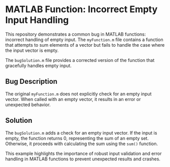 # MATLAB Function: Incorrect Empty Input Handling

This repository demonstrates a common bug in MATLAB functions: incorrect handling of empty input. The `myFunction.m` file contains a function that attempts to sum elements of a vector but fails to handle the case where the input vector is empty.

The `bugSolution.m` file provides a corrected version of the function that gracefully handles empty input.

## Bug Description

The original `myFunction.m` does not explicitly check for an empty input vector. When called with an empty vector, it results in an error or unexpected behavior.

## Solution

The `bugSolution.m` adds a check for an empty input vector. If the input is empty, the function returns 0, representing the sum of an empty set. Otherwise, it proceeds with calculating the sum using the `sum()` function.

This example highlights the importance of robust input validation and error handling in MATLAB functions to prevent unexpected results and crashes.